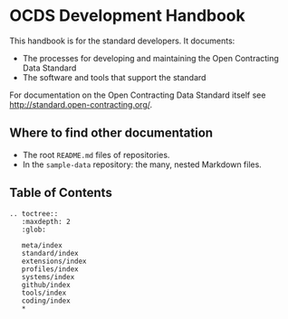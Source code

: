 # OCDS Development Handbook

This handbook is for the standard developers. It documents:

* The processes for developing and maintaining the Open Contracting Data Standard
* The software and tools that support the standard

For documentation on the Open Contracting Data Standard itself see <http://standard.open-contracting.org/>.

## Where to find other documentation

* The root `README.md` files of repositories.
* In the `sample-data` repository: the many, nested Markdown files.

## Table of Contents

```eval_rst
.. toctree::
   :maxdepth: 2
   :glob:

   meta/index
   standard/index
   extensions/index
   profiles/index
   systems/index
   github/index
   tools/index
   coding/index
   *

```
